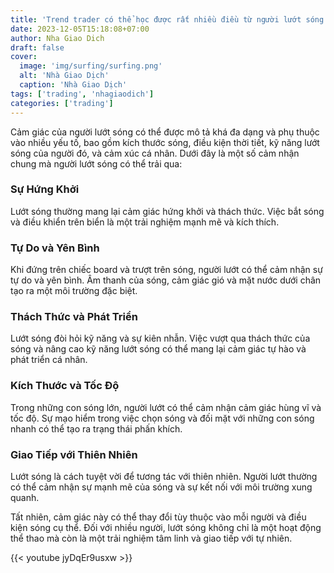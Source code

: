 ```yaml
---
title: 'Trend trader có thể học được rất nhiều điều từ người lướt sóng'
date: 2023-12-05T15:18:08+07:00
author: Nha Giao Dich
draft: false
cover:
  image: 'img/surfing/surfing.png'
  alt: 'Nhà Giao Dịch'
  caption: 'Nhà Giao Dịch'
tags: ['trading', 'nhagiaodich']
categories: ['trading']
---
```


Cảm giác của người lướt sóng có thể được mô tả khá đa dạng và phụ thuộc vào nhiều yếu tố, bao gồm kích thước sóng, điều kiện thời tiết, kỹ năng lướt sóng của người đó, và cảm xúc cá nhân. Dưới đây là một số cảm nhận chung mà người lướt sóng có thể trải qua:

### Sự Hứng Khởi

Lướt sóng thường mang lại cảm giác hứng khởi và thách thức. Việc bắt sóng và điều khiển trên biển là một trải nghiệm mạnh mẽ và kích thích.

### Tự Do và Yên Bình

Khi đứng trên chiếc board và trượt trên sóng, người lướt có thể cảm nhận sự tự do và yên bình. Âm thanh của sóng, cảm giác gió và mặt nước dưới chân tạo ra một môi trường đặc biệt.

### Thách Thức và Phát Triển

Lướt sóng đòi hỏi kỹ năng và sự kiên nhẫn. Việc vượt qua thách thức của sóng và nâng cao kỹ năng lướt sóng có thể mang lại cảm giác tự hào và phát triển cá nhân.

### Kích Thước và Tốc Độ

Trong những con sóng lớn, người lướt có thể cảm nhận cảm giác hùng vĩ và tốc độ. Sự mạo hiểm trong việc chọn sóng và đối mặt với những con sóng nhanh có thể tạo ra trạng thái phấn khích.

### Giao Tiếp với Thiên Nhiên

Lướt sóng là cách tuyệt vời để tương tác với thiên nhiên. Người lướt thường có thể cảm nhận sự mạnh mẽ của sóng và sự kết nối với môi trường xung quanh.

Tất nhiên, cảm giác này có thể thay đổi tùy thuộc vào mỗi người và điều kiện sóng cụ thể. Đối với nhiều người, lướt sóng không chỉ là một hoạt động thể thao mà còn là một trải nghiệm tâm linh và giao tiếp với tự nhiên.

{{< youtube jyDqEr9usxw >}}
